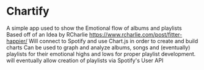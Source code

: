 # Chartify
A simple app used to show the Emotional flow of albums and playlists
Based off of an Idea by RCharlie https://www.rcharlie.com/post/fitter-happier/
Will connect to Spotify and use Chart.js in order to create and build charts
Can be used to graph and analyze albums, songs and (eventually) playlists 
for their emotional highs and lows for proper playlist development.
will eventually allow creation of playlists via Spotify's User API
